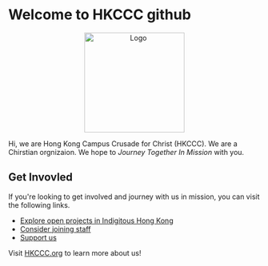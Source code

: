 # Welcome to HKCCC github

<div style="width: 100%;" align="center">
    <picture>
        <source media="(prefers-color-scheme: dark)" srcset="https://images.squarespace-cdn.com/content/v1/608adb210556127b394d100a/4b160f75-fc66-4b0c-833d-8e055e172661/HKCCC+Logo+RGB+Standard+Full+Color+White+Text.png">
        <source media="(prefers-color-scheme: light)" srcset="https://images.squarespace-cdn.com/content/v1/608adb210556127b394d100a/1350f32d-91c3-478a-b91a-75b9cff97b28/HKCCC+Logo+RGB+Standard+Full+Color+White+Outline+Black+Text.png">
        <img height="200px" alt="Logo" src="https://images.squarespace-cdn.com/content/v1/608adb210556127b394d100a/4b160f75-fc66-4b0c-833d-8e055e172661/HKCCC+Logo+RGB+Standard+Full+Color+White+Text.png">
    </picture>
</div>

Hi, we are Hong Kong Campus Crusade for Christ (HKCCC). We are a Chirstian orgnizaion. We hope to *Journey Together In Mission* with you.

## Get Invovled

If you're looking to get involved and journey with us in mission, you can visit the following links. 

* [Explore open projects in Indigitous Hong Kong](https://github.com/indigitoushk)
* [Consider joining staff](https://www.hkccc.org/career/it-staff)
* [Support us](https://www.hkccc.org/support-us)

Visit [HKCCC.org](https:/hkccc.org) to learn more about us!

